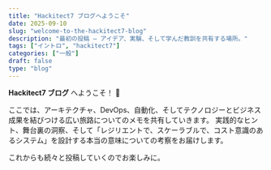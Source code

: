```yaml
---
title: "Hackitect7 ブログへようこそ"
date: 2025-09-10
slug: "welcome-to-the-hackitect7-blog"
description: "最初の投稿 — アイデア、実験、そして学んだ教訓を共有する場所。"
tags: ["イントロ", "hackitect7"]
categories: ["一般"]
draft: false
type: "blog"
---
```


**Hackitect7 ブログ** へようこそ！ 🎉

ここでは、アーキテクチャ、DevOps、自動化、そしてテクノロジーとビジネス成果を結びつける広い旅路についてのメモを共有していきます。
実践的なヒント、舞台裏の洞察、そして「レジリエントで、スケーラブルで、コスト意識のあるシステム」を設計する本当の意味についての考察をお届けします。

これからも続々と投稿していくのでお楽しみに。
